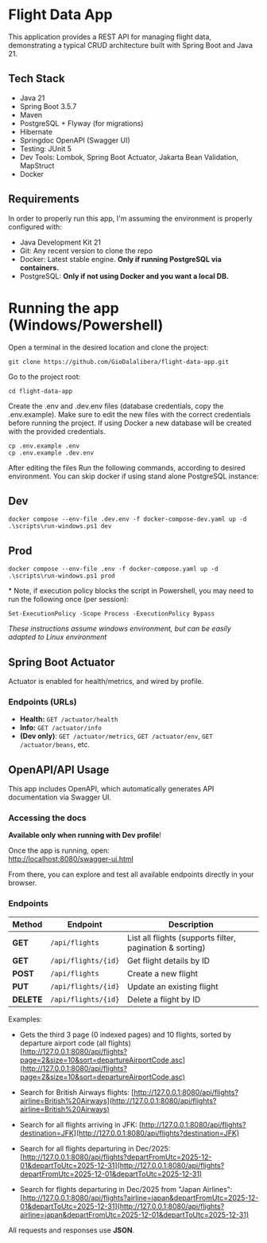# Flight Data App

This application provides a REST API for managing flight data, demonstrating a typical CRUD architecture built with Spring Boot and Java 21.

## Tech Stack
- Java 21
- Spring Boot 3.5.7
- Maven
- PostgreSQL + Flyway (for migrations)
- Hibernate
- Springdoc OpenAPI (Swagger UI)
- Testing: JUnit 5
- Dev Tools: Lombok, Spring Boot Actuator, Jakarta Bean Validation, MapStruct
- Docker

## Requirements
In order to properly run this app, I'm assuming the environment is properly configured with: 
- Java Development Kit 21
- Git: Any recent version to clone the repo
- Docker: Latest stable engine. **Only if running PostgreSQL via containers.**
- PostgreSQL: **Only if not using Docker and you want a local DB.**

# Running the app (Windows/Powershell)
Open a terminal in the desired location and clone the project:
```
git clone https://github.com/GioDalalibera/flight-data-app.git
```
Go to the project root:
```
cd flight-data-app
```
Create the .env and .dev.env files (database credentials, copy the .env.example). Make sure to edit the new files with the correct credentials before running the project. If using Docker a new database will be created with the provided credentials.
```
cp .env.example .env
cp .env.example .dev.env
```
After editing the files 
Run the following commands, according to desired environment. You can skip docker if using stand alone PostgreSQL instance:

## Dev
```
docker compose --env-file .dev.env -f docker-compose-dev.yaml up -d
.\scripts\run-windows.ps1 dev
```

## Prod
```
docker compose --env-file .env -f docker-compose.yaml up -d
.\scripts\run-windows.ps1 prod
```

\* Note, if execution policy blocks the script in Powershell, you may need to run the following once (per session):
```
Set-ExecutionPolicy -Scope Process -ExecutionPolicy Bypass
```

*These instructions assume windows environment, but can be easily adapted to Linux environment*


## Spring Boot Actuator

Actuator is enabled for health/metrics, and wired by profile.

### Endpoints (URLs)

- **Health:** `GET /actuator/health`
- **Info:** `GET /actuator/info`
- **(Dev only)**: `GET /actuator/metrics`, `GET /actuator/env`, `GET /actuator/beans`, etc.

## OpenAPI/API Usage

This app includes OpenAPI, which automatically generates API documentation via Swagger UI.

### Accessing the docs
**Available only when running with Dev profile**!

Once the app is running, open:  
[http://localhost:8080/swagger-ui.html](http://localhost:8080/swagger-ui.html)

From there, you can explore and test all available endpoints directly in your browser.

### Endpoints

| Method | Endpoint | Description |
|--------|-----------|--------------|
| **GET** | `/api/flights` | List all flights (supports filter, pagination & sorting) |
| **GET** | `/api/flights/{id}` | Get flight details by ID |
| **POST** | `/api/flights` | Create a new flight  |
| **PUT** | `/api/flights/{id}` | Update an existing flight |
| **DELETE** | `/api/flights/{id}` | Delete a flight by ID |

Examples: 
- Gets the third 3 page (0 indexed pages) and 10 flights, sorted by departure airport code (all flights)<br>[http://127.0.0.1:8080/api/flights?page=2&size=10&sort=departureAirportCode,asc](http://127.0.0.1:8080/api/flights?page=2&size=10&sort=departureAirportCode,asc)

- Search for British Airways flights:
[http://127.0.0.1:8080/api/flights?airline=British%20Airways](http://127.0.0.1:8080/api/flights?airline=British%20Airways)

- Search for all flights arriving in JFK:
[http://127.0.0.1:8080/api/flights?destination=JFK](http://127.0.0.1:8080/api/flights?destination=JFK)

- Search for all flights departuring in Dec/2025: [http://127.0.0.1:8080/api/flights?departFromUtc=2025-12-01&departToUtc=2025-12-31](http://127.0.0.1:8080/api/flights?departFromUtc=2025-12-01&departToUtc=2025-12-31)

- Search for flights departuring in Dec/2025 from "Japan Airlines": [http://127.0.0.1:8080/api/flights?airline=japan&departFromUtc=2025-12-01&departToUtc=2025-12-31](http://127.0.0.1:8080/api/flights?airline=japan&departFromUtc=2025-12-01&departToUtc=2025-12-31)



All requests and responses use **JSON**.
